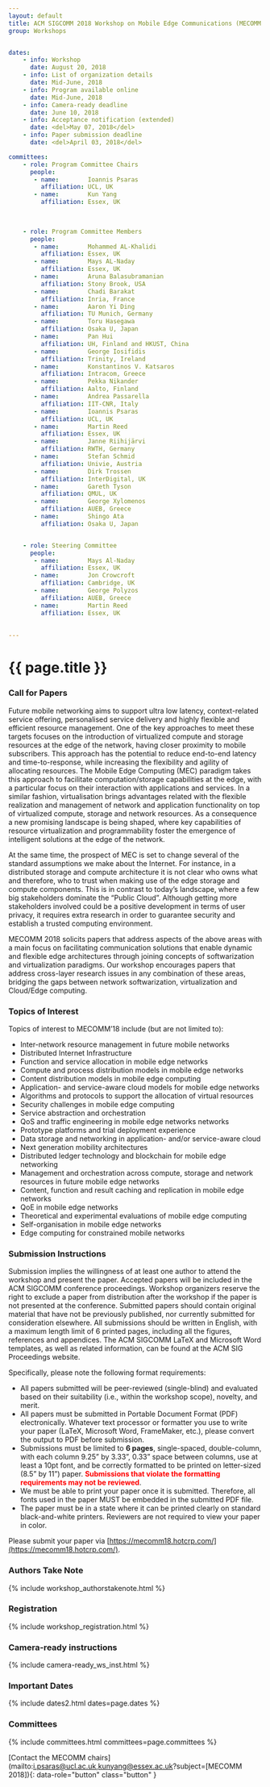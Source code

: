 ```yaml
---
layout: default
title: ACM SIGCOMM 2018 Workshop on Mobile Edge Communications (MECOMM 2018)
group: Workshops


dates:
    - info: Workshop
      date: August 20, 2018
    - info: List of organization details
      date: Mid-June, 2018   
    - info: Program available online
      date: Mid-June, 2018   
    - info: Camera-ready deadline
      date: June 10, 2018
    - info: Acceptance notification (extended)
      date: <del>May 07, 2018</del>
    - info: Paper submission deadline
      date: <del>April 03, 2018</del>

committees:
    - role: Program Committee Chairs
      people:
       - name:        Ioannis Psaras 
         affiliation: UCL, UK
       - name:        Kun Yang
         affiliation: Essex, UK
    

    
    - role: Program Committee Members
      people:
       - name:        Mohammed AL-Khalidi
         affiliation: Essex, UK
       - name:        Mays AL-Naday
         affiliation: Essex, UK
       - name:        Aruna Balasubramanian
         affiliation: Stony Brook, USA
       - name:        Chadi Barakat
         affiliation: Inria, France
       - name:        Aaron Yi Ding
         affiliation: TU Munich, Germany
       - name:        Toru Hasegawa
         affiliation: Osaka U, Japan
       - name:        Pan Hui
         affiliation: UH, Finland and HKUST, China
       - name:        George Iosifidis
         affiliation: Trinity, Ireland
       - name:        Konstantinos V. Katsaros
         affiliation: Intracom, Greece
       - name:        Pekka Nikander
         affiliation: Aalto, Finland
       - name:        Andrea Passarella
         affiliation: IIT-CNR, Italy
       - name:        Ioannis Psaras
         affiliation: UCL, UK
       - name:        Martin Reed
         affiliation: Essex, UK
       - name:        Janne Riihijärvi
         affiliation: RWTH, Germany
       - name:        Stefan Schmid
         affiliation: Univie, Austria
       - name:        Dirk Trossen
         affiliation: InterDigital, UK
       - name:        Gareth Tyson
         affiliation: QMUL, UK
       - name:        George Xylomenos
         affiliation: AUEB, Greece
       - name:        Shingo Ata
         affiliation: Osaka U, Japan


    - role: Steering Committee
      people:
       - name:        Mays Al-Naday
         affiliation: Essex, UK
       - name:        Jon Crowcroft
         affiliation: Cambridge, UK
       - name:        George Polyzos
         affiliation: AUEB, Greece
       - name:        Martin Reed
         affiliation: Essex, UK 
         
                              
---
```


# {{ page.title }}

### Call for Papers
Future mobile networking aims to support ultra low latency, context-related service offering, personalised service delivery and highly flexible and efficient resource management. One of the key approaches to meet these targets focuses on the introduction of virtualized compute and storage resources at the edge of the network, having closer proximity to mobile subscribers. This approach has the potential to reduce end-to-end latency and time-to-response, while increasing the flexibility and agility of allocating resources. The Mobile Edge Computing (MEC) paradigm takes this approach  to facilitate computation/storage capabilities at the edge, with a particular focus on their interaction with applications and services. In a similar fashion, virtualisation brings advantages related with the flexible realization and management of network and application functionality on top of virtualized compute, storage and network resources. As a consequence a new promising landscape is being shaped, where key capabilities of resource virtualization and programmability foster the emergence of intelligent solutions at the edge of the network.     

At the same time, the prospect of MEC is set to change several of the standard assumptions we make about the Internet. For instance, in a distributed storage and compute architecture it is not clear who owns what and therefore, who to trust when making use of the edge storage and compute components. This is in contrast to today’s landscape, where a few big stakeholders dominate the “Public Cloud”. Although getting more stakeholders involved could be a positive development in terms of user privacy, it requires extra research in order to guarantee security and establish a trusted computing environment.

MECOMM 2018 solicits papers that address aspects of the above areas with a main focus on facilitating communication solutions that enable dynamic and flexible edge architectures through joining concepts of softwarization and virtualization paradigms. Our workshop encourages papers that address cross-­layer research issues in any combination of these areas, bridging the gaps between network softwarization, virtualization and Cloud/Edge computing.

### Topics of Interest
Topics of interest to MECOMM’18 include (but are not limited to):

- Inter-network resource management in future mobile networks
- Distributed Internet Infrastructure
- Function and service allocation in mobile edge networks
- Compute and process distribution models in mobile edge networks
- Content distribution models in mobile edge computing
- Application- and service-aware cloud models for mobile edge networks
- Algorithms and protocols to support the allocation of virtual resources
- Security challenges in mobile edge computing
- Service abstraction and orchestration
- QoS and traffic engineering in mobile edge networks networks
- Prototype platforms and trial deployment experience
- Data storage and networking in application- and/or service-aware cloud
- Next generation mobility architectures
- Distributed ledger technology and blockchain for mobile edge networking
- Management and orchestration across compute, storage and network resources in future mobile edge networks
- Content, function and result caching and replication in mobile edge networks 
- QoE in mobile edge networks
- Theoretical and experimental evaluations of mobile edge computing
- Self-organisation in mobile edge networks
- Edge computing for constrained mobile networks


### Submission Instructions
Submission implies the willingness of at least one author to attend the workshop and present the paper. Accepted papers will be included in the ACM SIGCOMM conference proceedings. Workshop organizers reserve the right to exclude a paper from distribution after the workshop if the paper is not presented at the conference. Submitted papers should contain original material that have not be previously published, nor currently submitted for consideration elsewhere. All submissions should be written in English, with a maximum length limit of 6 printed pages, including all the figures, references and appendices. The ACM SIGCOMM LaTeX and Microsoft Word templates, as well as related information, can be found at the ACM SIG Proceedings website.

Specifically, please note the following format requirements:

- All papers submitted will be peer-reviewed (single-blind) and evaluated based on their suitability (i.e., within the workshop scope), novelty, and merit. 
- All papers must be submitted in Portable Document Format (PDF) electronically. Whatever text processor or formatter you use to write your paper (LaTeX, Microsoft Word, FrameMaker, etc.), please convert the output to PDF before submission.
- Submissions must be limited to **6 pages**, single-spaced, double-column, with each column 9.25” by 3.33”, 0.33” space between columns, use at least a 10pt font, and be correctly formatted to be printed on letter-sized (8.5” by 11”) paper. <span style="color:red">**Submissions that violate the formatting requirements may not be reviewed**</span>.
- We must be able to print your paper once it is submitted. Therefore, all fonts used in the paper MUST be embedded in the submitted PDF file.
- The paper must be in a state where it can be printed clearly on standard black-and-white printers. Reviewers are not required to view your paper in color.

Please submit your paper via [https://mecomm18.hotcrp.com/](https://mecomm18.hotcrp.com/).

### Authors Take Note
{% include workshop_authorstakenote.html %}

### Registration
{% include workshop_registration.html %}


### Camera-ready instructions
{% include camera-ready_ws_inst.html %}


### <i class="fa fa-calendar"></i> Important Dates

{% include dates2.html dates=page.dates %}

### Committees

{% include committees.html committees=page.committees %}


[Contact the MECOMM chairs](mailto:i.psaras@ucl.ac.uk,kunyang@essex.ac.uk?subject=[MECOMM 2018]){: data-role="button" class="button" }